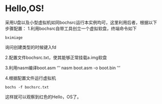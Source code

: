 # Hello,OS!
采用U盘以及小型虚拟机如同bochsrc运行本实例均可，这里利用后者，根据以下步骤配置：
1.利用bochsrc自带工具创立一个虚拟软盘，终端命令如下
```
bximiage
```
询问创建类型的时候键入fd

2.配置文件bochsrc.txt，使其能够正常挂载a.img软盘

3.利用nasm编译boot.asm
‘’‘
nasm boot.asm -o boot.bin
’‘’

4.根据配置文件运行虚拟机
```
bochs -f bochsrc.txt
```

这样就可以观察到红色的Hello，OS了。
